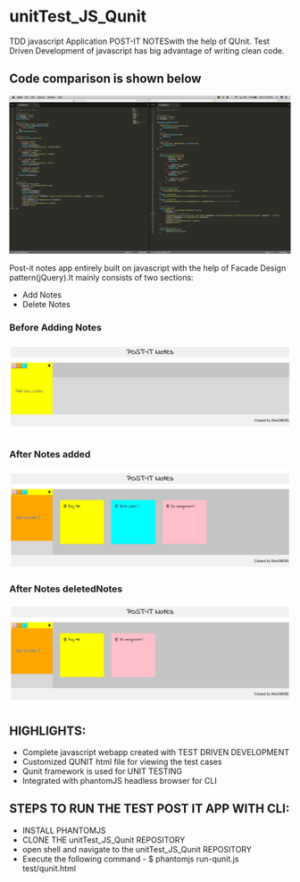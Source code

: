 # unitTest_JS_Qunit
TDD javascript Application POST-IT NOTESwith the help of QUnit. Test Driven Development of javascript has big advantage of writing clean code.

## Code comparison is shown below

![codecompare](https://github.com/haripery/unitTest_JS_Qunit/blob/master/compare2.jpeg)

Post-it notes app entirely built on javascript with the help of Facade Design pattern(jQuery).It mainly consists of two sections:
- Add Notes
- Delete Notes

### Before Adding Notes

![beforenotes](https://github.com/haripery/unitTest_JS_Qunit/blob/master/postit1_Fotor.jpg)

### After Notes added

![afternotes](https://github.com/haripery/unitTest_JS_Qunit/blob/master/postit2.jpeg)

### After Notes deletedNotes 

![deletenotes](https://github.com/haripery/unitTest_JS_Qunit/blob/master/deletenotes.jpeg)

## HIGHLIGHTS:
 - Complete javascript webapp created with TEST DRIVEN DEVELOPMENT
 - Customized QUNIT html file for viewing the test cases
 - Qunit framework is used for UNIT TESTING
 - Integrated with phantomJS headless browser for CLI
 
 
 ## STEPS TO RUN THE TEST POST IT APP WITH CLI:
 - INSTALL PHANTOMJS 
 - CLONE THE unitTest_JS_Qunit REPOSITORY
 - open shell and navigate to the unitTest_JS_Qunit REPOSITORY
 - Execute the following command - $ phantomjs run-qunit.js test/qunit.html
